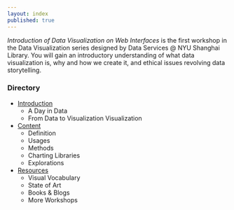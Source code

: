 ```yaml
---
layout: index
published: true
---
```


*Introduction of Data Visualization on Web Interfaces* is the first workshop in the Data Visualization series designed by Data Services @ NYU Shanghai Library. You will gain an introductory understanding of what data visualization is, why and how we create it, and ethical issues revolving data storytelling.

### Directory
- [Introduction](https://nyu-shanghai-data-services.github.io/intro-to-data-viz/modules/introduction/a-day-in-data/)
  - A Day in Data
  - From Data to Visualization Visualization
- [Content](https://nyu-shanghai-data-services.github.io/intro-to-data-viz/modules/content/definition/)
  -   Definition
  -   Usages
  -   Methods
  -   Charting Libraries
  -   Explorations
- [Resources](https://nyu-shanghai-data-services.github.io/intro-to-data-viz/modules/resources/visual-vocabulary/)
  -   Visual Vocabulary
  -   State of Art
  -   Books & Blogs
  -   More Workshops

<br> 

<br> 
